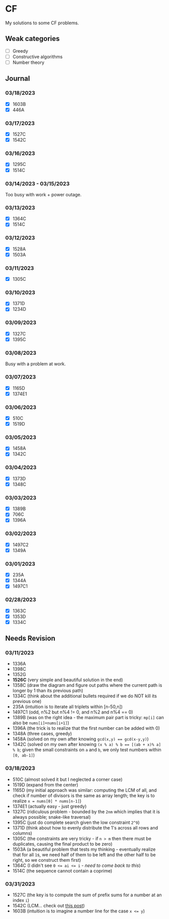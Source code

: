 # CF

My solutions to some CF problems.

## Weak categories

- [ ] Greedy
- [ ] Constructive algorithms
- [ ] Number theory

## Journal

### 03/18/2023

- [x] 1603B
- [x] 446A

### 03/17/2023

- [x] 1527C
- [x] 1542C

### 03/16/2023

- [x] 1295C
- [x] 1514C

### 03/14/2023 - 03/15/2023

Too busy with work + power outage.

### 03/13/2023

- [x] 1364C
- [x] 1514C

### 03/12/2023

- [x] 1528A
- [x] 1503A

### 03/11/2023

- [x] 1305C

### 03/10/2023

- [x] 1371D
- [x] 1234D

### 03/09/2023

- [x] 1327C
- [x] 1395C

### 03/08/2023

Busy with a problem at work.

### 03/07/2023

- [x] 1165D
- [x] 1374E1

### 03/06/2023

- [x] 510C
- [x] 1519D

### 03/05/2023

- [x] 1458A
- [x] 1342C

### 03/04/2023

- [x] 1373D
- [x] 1348C

### 03/03/2023

- [x] 1389B
- [x] 706C
- [x] 1396A

### 03/02/2023

- [x] 1497C2
- [x] 1349A

### 03/01/2023

- [x] 235A
- [x] 1344A
- [x] 1497C1

### 02/28/2023

- [x] 1363C
- [x] 1353D
- [x] 1334C

## Needs Revision

### 03/11/2023

- 1336A
- 1398C
- 1352G
- **1526C** (very simple and beautiful solution in the end)
- 1358C (draw the diagram and figure out paths where the current path is longer by 1 than its previous path)
- 1334C (think about the additional bullets required if we do NOT kill its previous one)
- 235A (intuition is to iterate all triplets within [n-50,n])
- 1497C1 (odd, n%2 but n%4 != 0, and n%2 and n%4 == 0)
- 1389B (was on the right idea - the maximum pair part is tricky: `mp[i]` can also be `nums[i]+nums[i+1]`)
- 1396A (the trick is to realize that the first number can be added with 0)
- 1348A (three cases, greedy)
- 1458A (solved on my own after knowing `gcd(x,y) == gcd(x-y,y)`)
- 1342C (solved on my own after knowing `(x % a) % b == [(ab + x)% a] % b`; given the small constraints on `a` and `b`, we only test numbers within `[0, ab-1]`)

### 03/18/2023

- 510C (almost solved it but I neglected a corner case)
- 1519D (expand from the center)
- 1165D (my initial approach was similar: computing the LCM of all, and check if number of divisors is the same as array length; the key is to realize `x = nums[0] * nums[n-1]`)
- 1374E1 (actually easy - just greedy)
- 1327C (ridiculous problem - bounded by the `2nm` which implies that it is always possible; snake-like traversal)
- 1395C (just do complete search given the low constraint `2^9`)
- 1371D (think about how to evenly distribute the 1's across all rows and columns)
- 1305C (the constraints are very tricky - if `n > m` then there must be duplicates, causing the final product to be zero)
- 1503A (a beautiful problem that tests my thinking - eventually realize that for all `1`s, we need half of them to be left and the other half to be right, so we construct them first)
- 1364C (I didn't see `0 <= ai <= i` - _need to come back to this_)
- 1514C (the sequence cannot contain a coprime)

### 03/31/2023

- 1527C (the key is to compute the sum of prefix sums for a number at an index `i`)
- 1542C (LCM... check out [this post](https://blog.csdn.net/tkkdouzi/article/details/118877468))
- 1603B (intuition is to imagine a number line for the case `x <= y`)
